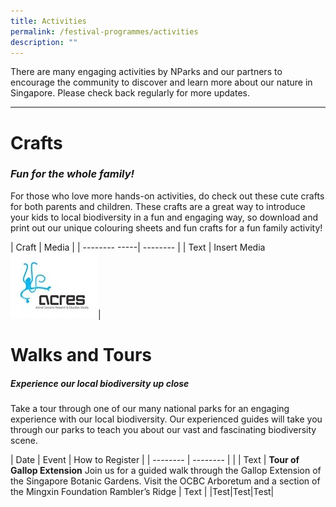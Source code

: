 ```yaml
---
title: Activities
permalink: /festival-programmes/activities
description: ""
---
```

There are many engaging activities by NParks and our partners to encourage the community to discover and learn more about our nature in Singapore. Please check back regularly for more updates.

--------------------------------------------

# **Crafts**
### ***Fun for the whole family!***
For those who love more hands-on activities, do check out these cute crafts for both parents and children. These crafts are a great way to introduce your kids to local biodiversity in a fun and engaging way, so download and print out our unique colouring sheets and fun crafts for a fun family activity!



| Craft             | Media |
| -------- -----| -------- | 
| Text    | Insert Media![](/images/ACRES%20image.jpg)|   




# **Walks and Tours**
##### ***Experience our local biodiversity up close***

Take a tour through one of our many national parks for an engaging experience with our local biodiversity. Our experienced guides will take you through our parks to teach you about our vast and fascinating biodiversity scene.


| Date |   Event      |     How to Register        |
| -------- | -------- |  |
| Text     | **Tour of Gallop Extension** Join us for a guided walk through the Gallop Extension of the Singapore Botanic Gardens. Visit the OCBC Arboretum and a section of the Mingxin Foundation Rambler’s Ridge    | Text     |
|Test|Test|Test|